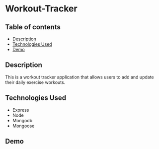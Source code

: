 # Workout-Tracker

## Table of contents


- [Description](#description)
- [Technologies Used](#technologies-used)
- [Demo](#demo)

## Description

This is a workout tracker application that allows users to add and update their daily exercise workouts. 


## Technologies Used

- Express
- Node
- Mongodb
- Mongoose


## Demo



